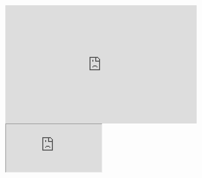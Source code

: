 <iframe width="600" height="371" seamless frameborder="0" scrolling="no" src="https://blurringtheboundaries.github.io/learning/javascript.html"></iframe>
<iframe src=https://blurringtheboundaries.github.io/learning/javascript.md title='JavaScript iFrame'></iframe>
